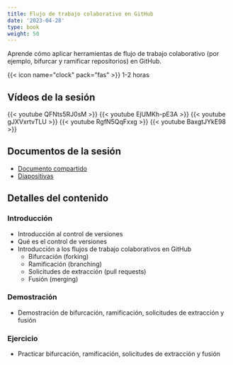 ```yaml
---
title: Flujo de trabajo colaborativo en GitHub
date: '2023-04-28'
type: book
weight: 50
---
```


Aprende cómo aplicar herramientas de flujo de trabajo colaborativo (por ejemplo, bifurcar y ramificar repositorios) en GitHub.

<!--more-->

{{< icon name="clock" pack="fas" >}} 1-2 horas

## Vídeos de la sesión

{{< youtube QFNts5RJ0sM >}}
{{< youtube EjUMKh-pE3A >}}
{{< youtube gJXVxrtvTLU >}}
{{< youtube RgfN5QqFxxg >}}
{{< youtube BaxgtJYkE98 >}}

## Documentos de la sesión
- [Documento compartido](https://docs.google.com/document/d/1PXmTW-qqoPCMpQSDL-xT3Xu9H3dLKpuBIh1dauwHS-s/edit?usp=sharing)
- [Diapositivas](https://doi.org/10.5281/zenodo.8271923)

## Detalles del contenido
### Introducción
- Introducción al control de versiones
- Qué es el control de versiones
- Introducción a los flujos de trabajo colaborativos en GitHub
  - Bifurcación (forking)
  - Ramificación (branching)
  - Solicitudes de extracción (pull requests)
  - Fusión (merging)

### Demostración
- Demostración de bifurcación, ramificación, solicitudes de extracción y fusión

### Ejercicio
- Practicar bifurcación, ramificación, solicitudes de extracción y fusión

